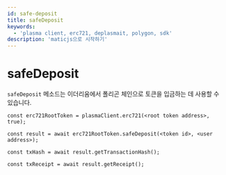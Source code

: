 ```yaml
---
id: safe-deposit
title: safeDeposit
keywords:
  - 'plasma client, erc721, deplasmait, polygon, sdk'
description: 'maticjs으로 시작하기'
---
```


# safeDeposit

`safeDeposit` 메소드는 이더리움에서 폴리곤 체인으로 토큰을 입금하는 데 사용할 수 있습니다.

```
const erc721RootToken = plasmaClient.erc721(<root token address>, true);

const result = await erc721RootToken.safeDeposit(<token id>, <user address>);

const txHash = await result.getTransactionHash();

const txReceipt = await result.getReceipt();

```
